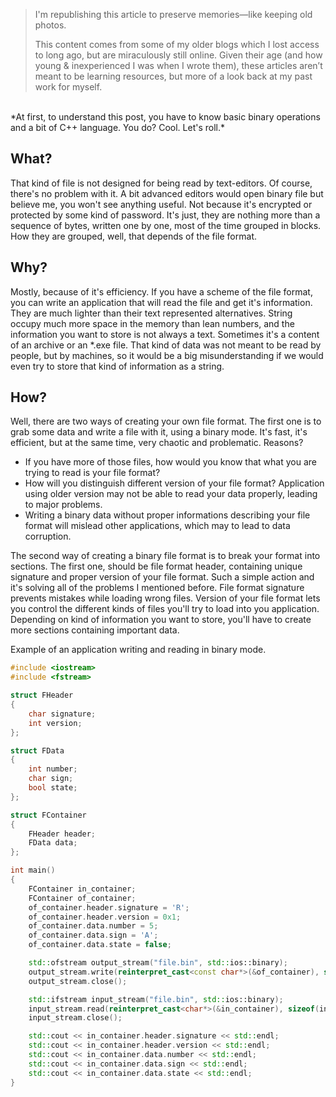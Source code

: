 [//]: # (TITLE: Binary files, creating your own file format)
[//]: # (DESCRIPTION: Creating a very basic binary file format.)
[//]: # (DATE: 2012-10-21)
[//]: # (TAGS: c, cpp, c++, good old times)

> I'm republishing this article to preserve memories—like keeping old photos.
>
> This content comes from some of my older blogs which I lost access to long
> ago, but are miraculously still online. Given their age (and how young &
> inexperienced I was when I wrote them), these articles aren’t meant to be
> learning resources, but more of a look back at my past work for myself.

<br/>
*At first, to understand this post, you have to know basic binary operations and a bit of C++ language. You do? Cool. Let's roll.*

## What?
That kind of file is not designed for being read by text-editors. Of course,
there's no problem with it. A bit advanced editors would open binary file but
believe me, you won't see anything useful. Not because it's encrypted or
protected by some kind of password. It's just, they are nothing more than a
sequence of bytes, written one by one, most of the time grouped in blocks. How
they are grouped, well, that depends of the file format.

## Why?
Mostly, because of it's efficiency. If you have a scheme of the file format,
you can write an application that will read the file and get it's information.
They are much lighter than their text represented alternatives. String occupy
much more space in the memory than lean numbers, and the information you want
to store is not always a text. Sometimes it's a content of an archive or an
*.exe file. That kind of data was not meant to be read by people, but by
machines, so it would be a big misunderstanding if we would even try to store
that kind of information as a string.

## How?
Well, there are two ways of creating your own file format. The first one is to
grab some data and write a file with it, using a binary mode. It's fast, it's
efficient, but at the same time, very chaotic and problematic. Reasons?

- If you have more of those files, how would you know that what you are trying
  to read is your file format?
- How will you distinguish different version of your file format? Application
  using older version may not be able to read your data properly, leading to
  major problems.
- Writing a binary data without proper informations describing your file format
  will mislead other applications, which may to lead to data corruption.

The second way of creating a binary file format is to break your format into
sections. The first one, should be file format header, containing unique
signature and proper version of your file format. Such a simple action and it's
solving all of the problems I mentioned before. File format signature prevents
mistakes while loading wrong files. Version of your file format lets you
control the different kinds of files you'll try to load into you application.
Depending on kind of information you want to store, you'll have to create more
sections containing important data.


Example of an application writing and reading in binary mode.

```cpp
#include <iostream>
#include <fstream>

struct FHeader
{
    char signature;
    int version;
};

struct FData
{
    int number;
    char sign;
    bool state;
};

struct FContainer
{
    FHeader header;
    FData data;
};

int main()
{
    FContainer in_container;
    FContainer of_container;
    of_container.header.signature = 'R';
    of_container.header.version = 0x1;
    of_container.data.number = 5;
    of_container.data.sign = 'A';
    of_container.data.state = false;

    std::ofstream output_stream("file.bin", std::ios::binary);
    output_stream.write(reinterpret_cast<const char*>(&of_container), sizeof(of_container));
    output_stream.close();

    std::ifstream input_stream("file.bin", std::ios::binary);
    input_stream.read(reinterpret_cast<char*>(&in_container), sizeof(in_container));
    input_stream.close();

    std::cout << in_container.header.signature << std::endl;
    std::cout << in_container.header.version << std::endl;
    std::cout << in_container.data.number << std::endl;
    std::cout << in_container.data.sign << std::endl;
    std::cout << in_container.data.state << std::endl;
}
```
